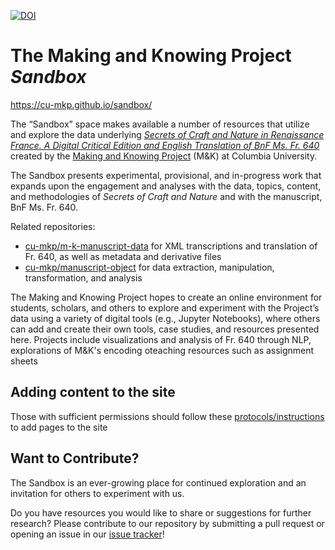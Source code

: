 [![DOI](https://zenodo.org/badge/309510720.svg)](https://zenodo.org/badge/latestdoi/309510720)

# The Making and Knowing Project *Sandbox*

https://cu-mkp.github.io/sandbox/

The “Sandbox” space makes available a number of resources that utilize and explore the data underlying [_Secrets of Craft and Nature in Renaissance France. A Digital Critical Edition and English Translation of BnF Ms. Fr. 640_](https://edition640.makingandknowing.org/) created by the [Making and Knowing Project](https://www.makingandknowing.org/) (M&K) at Columbia University.

The Sandbox presents experimental, provisional, and in-progress work that expands upon the engagement and analyses with the data, topics, content, and methodologies of _Secrets of Craft and Nature_ and with the manuscript, BnF Ms. Fr. 640. 

Related repositories:
- [cu-mkp/m-k-manuscript-data](https://github.com/cu-mkp/m-k-manuscript-data) for XML transcriptions and translation of Fr. 640, as well as metadata and derivative files
- [cu-mkp/manuscript-object](https://github.com/cu-mkp/manuscript-object) for data extraction, manipulation, transformation, and analysis

The Making and Knowing Project hopes to create an online environment for students, scholars, and others to explore and experiment with the Project’s data using a variety of digital tools (e.g., Jupyter Notebooks), where others can add and create their own tools, case studies, and resources presented here. Projects include visualizations and analysis of Fr. 640 through NLP, explorations of M&K's encoding oteaching resources such as assignment sheets

## Adding content to the site
Those with sufficient permissions should follow these [protocols/instructions](publishing-to-sandbox.md) to add pages to the site

## Want to Contribute?

The Sandbox is an ever-growing place for continued exploration and an invitation for others to experiment with us. 

Do you have resources you would like to share or suggestions for further research? Please contribute to our repository by submitting a pull request or opening an issue in our [issue tracker](https://github.com/cu-mkp/sandbox/issues)!
